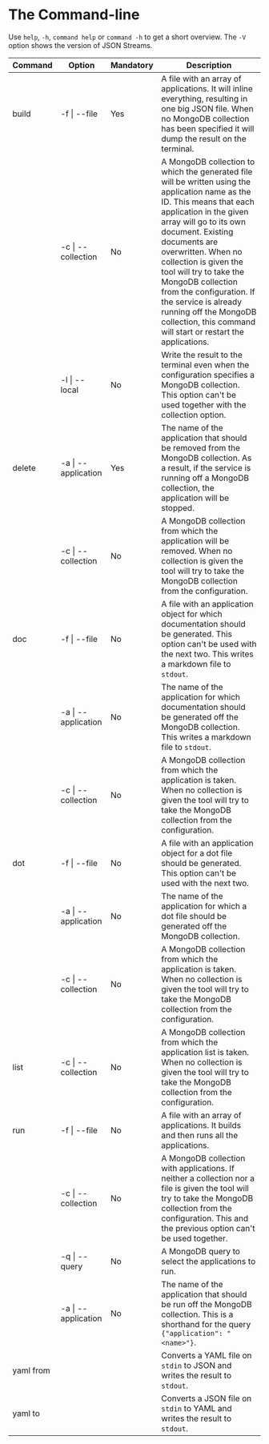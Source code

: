 # The Command-line

Use `help`, `-h`, `command help` or `command -h` to get a short overview. The `-V` option shows the version of JSON Streams.

|Command|Option|Mandatory|Description|
|---|---|---|---|
|build|-f \| --file|Yes|A file with an array of applications. It will inline everything, resulting in one big JSON file. When no MongoDB collection has been specified it will dump the result on the terminal.|
||-c \| --collection|No|A MongoDB collection to which the generated file will be written using the application name as the ID. This means that each application in the given array will go to its own document. Existing documents are overwritten. When no collection is given the tool will try to take the MongoDB collection from the configuration. If the service is already running off the MongoDB collection, this command will start or restart the applications.|
||-l \| --local|No|Write the result to the terminal even when the configuration specifies a MongoDB collection. This option can't be used together with the collection option.|
|delete|-a \| --application|Yes|The name of the application that should be removed from the MongoDB collection. As a result, if the service is running off a MongoDB collection, the application will be stopped.|
||-c \| --collection|No|A MongoDB collection from which the application will be removed. When no collection is given the tool will try to take the MongoDB collection from the configuration.|
|doc|-f \| --file|No|A file with an application object for which documentation should be generated. This option can't be used with the next two. This writes a markdown file to `stdout`.|
||-a \| --application|No|The name of the application for which documentation should be generated off the MongoDB collection. This writes a markdown file to `stdout`.|
||-c \| --collection|No|A MongoDB collection from which the application is taken. When no collection is given the tool will try to take the MongoDB collection from the configuration.|
|dot|-f \| --file|No|A file with an application object for a dot file should be generated. This option can't be used with the next two.|
||-a \| --application|No|The name of the application for which a dot file should be generated off the MongoDB collection.|
||-c \| --collection|No|A MongoDB collection from which the application is taken. When no collection is given the tool will try to take the MongoDB collection from the configuration.|
|list|-c \| --collection|No|A MongoDB collection from which the application list is taken. When no collection is given the tool will try to take the MongoDB collection from the configuration.|
|run|-f \| --file|No|A file with an array of applications. It builds and then runs all the applications.|
||-c \| --collection|No|A MongoDB collection with applications. If neither a collection nor a file is given the tool will try to take the MongoDB collection from the configuration. This and the previous option can't be used together.|
||-q \| --query|No|A MongoDB query to select the applications to run.|
||-a \| --application|No|The name of the application that should be run off the MongoDB collection. This is a shorthand for the query `{"application": "<name>"}`.|
|yaml from|||Converts a YAML file on `stdin` to JSON and writes the result to `stdout`.|
|yaml to|||Converts a JSON file on `stdin` to YAML and writes the result to `stdout`.|